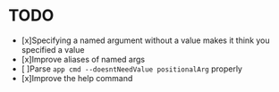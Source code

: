 # TODO

* [x]Specifying a named argument without a value makes it think you specified a value
* [x]Improve aliases of named args
* [ ]Parse `app cmd --doesntNeedValue positionalArg` properly
* [x]Improve the help command